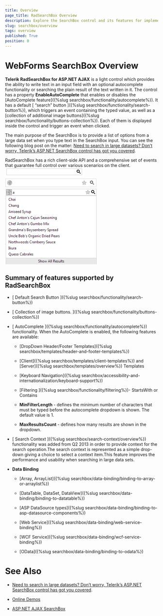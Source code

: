 ```yaml
---
title: Overview
page_title: RadSearchBox Overview
description: Explore the SearchBox control and its features for implementing search functionality in your app.
slug: searchbox/overview
tags: overview
published: True
position: 0
---
```


# WebForms SearchBox Overview



**Telerik RadSearchBox for ASP.NET AJAX** is a light control which provides the ability to write text in an input field with an optional autocomplete functionality or searching the plain result of the text written in it. The control has a property **EnableAutoComplete** that enables or disables the [AutoComplete feature]({%slug searchbox/functionality/autocomplete%}). It has a default [ “search” button ]({%slug searchbox/functionality/search-button%}), which triggers an event containing the typed value, as well as a [collection of additional image buttons]({%slug searchbox/functionality/buttons-collection%}). Each of them is displayed inside the control and trigger an event when clicked.

The main purpose of the SearchBox is to provide a list of options from a large data set when you type text in the SearchBox input. You can see the following blog post on the matter: [Need to search in large datasets? Don’t worry, Telerik’s ASP.NET SearchBox control has got you covered](https://www.telerik.com/blogs/need-to-search-in-large-datasets-don-t-worry-telerik-s-asp.net-searchbox-control-has-got-you-covered).

RadSearchBox has a rich client-side API and a comprehensive set of events that guarantee full control over various scenarios on the client.
![searchbox autocomplete false with search button](images/searchbox_autocomplete_false_with_search_button.png "searchbox autocomplete false with search button")
![searchbox autocomplete false](images/searchbox_autocomplete_false.png "searchbox autocomplete false")
![searchbox autocomplete true](images/searchbox_autocomplete_true.png "searchbox autocomplete true")

## Summary of features supported by RadSearchBox

* [ Default Search Button ]({%slug searchbox/functionality/search-button%})

* [ Collection of image buttons. ]({%slug searchbox/functionality/buttons-collection%})

* [ AutoComplete ]({%slug searchbox/functionality/autocomplete%}) functionality. When the AutoComplete is enabled, the following features are available:

	* [DropDown Header/Footer Templates]({%slug searchbox/templates/header-and-footer-templates%})

	* [Client]({%slug searchbox/templates/client-templates%}) and [Server]({%slug searchbox/templates/overview%}) Templates

	* [Keyboard Navigation]({%slug searchbox/accessibility-and-internationalization/keyboard-support%})

	* [Filtering ]({%slug searchbox/functionality/filtering%})- StartsWith or Contains

	* **MinFilterLength** - defines the minimum number of characters that must be typed before the autocomplete dropdown is shown. The default value is 1.

	* **MaxResultsCount** - defines how many results are shown in the dropdown.

* [ Search Context ]({%slug searchbox/search-context/overview%}) functionality was added from Q2 2013 in order to provide context for the search operation.The search context is represented as a simple drop-down giving a choice to select a context item.This feature improves the performance and usability when searching in large data sets.

* **Data Binding**

	* [Array, ArrayList]({%slug searchbox/data-binding/binding-to-array-or-arraylist%})

	* [DataTable, DataSet, DataView]({%slug searchbox/data-binding/binding-to-datatable%})

	* [ASP DataSource types]({%slug searchbox/data-binding/binding-to-asp-datasource-components%})

	* [Web Service]({%slug searchbox/data-binding/web-service-binding%})

	* [WCF Service]({%slug searchbox/data-binding/wcf-service-binding%})

	* [OData]({%slug searchbox/data-binding/binding-to-odata%})
	
	
# See Also
* [Need to search in large datasets? Don’t worry, Telerik’s ASP.NET SearchBox control has got you covered](https://www.telerik.com/blogs/need-to-search-in-large-datasets-don-t-worry-telerik-s-asp.net-searchbox-control-has-got-you-covered).

 * [Online Demos](https://demos.telerik.com/aspnet-ajax/searchbox/examples/overview/defaultcs.aspx)
 
 * [ASP.NET AJAX SearchBox](https://www.telerik.com/products/aspnet-ajax/searchbox.aspx)

